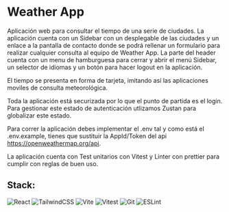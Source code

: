 # Weather App

Aplicación web para consultar el tiempo de una serie de ciudades. La aplicación cuenta con un Sidebar con un desplegable de las ciudades y un enlace a la pantalla de contacto donde se podrá rellenar un formulario para realizar cualquier consulta al equipo de Weather App. La parte del header cuenta con un menu de hamburguesa para cerrar y abrir el menú Sidebar, un selector de idiomas y un botón para hacer logout en la aplicación.

El tiempo se presenta en forma de tarjeta, imitando así las aplicaciones moviles de consulta meteorológica. 

Toda la aplicación está securizada por lo que el punto de partida es el login. Para gestionar este estado de autenticación utlizamos Zustan para globalizar este estado.

Para correr la aplicación debes implementar el .env tal y como está el .env.example, tienes que sustituir la AppId/Token del api https://openweathermap.org/api.

La aplicación cuenta con Test unitarios con Vitest y Linter con prettier para cumplir con reglas de buen uso.





## Stack:



![React](https://img.shields.io/badge/react-%2320232a.svg?style=for-the-badge&logo=react&logoColor=%2361DAFB)
![TailwindCSS](https://img.shields.io/badge/tailwindcss-%2338B2AC.svg?style=for-the-badge&logo=tailwind-css&logoColor=white)
![Vite](https://img.shields.io/badge/vite-%23646CFF.svg?style=for-the-badge&logo=vite&logoColor=white)
![Vitest](https://img.shields.io/badge/-Vitest-252529?style=for-the-badge&logo=vitest&logoColor=FCC72B) ![Git](https://img.shields.io/badge/git-%23F05033.svg?style=for-the-badge&logo=git&logoColor=white) ![ESLint](https://img.shields.io/badge/ESLint-4B3263?style=for-the-badge&logo=eslint&logoColor=white)